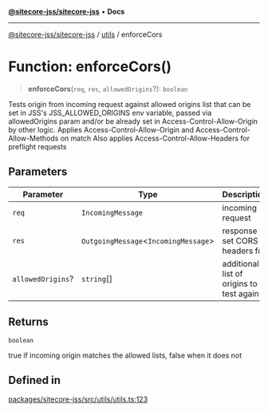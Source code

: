 [**@sitecore-jss/sitecore-jss**](../../README.md) • **Docs**

***

[@sitecore-jss/sitecore-jss](../../README.md) / [utils](../README.md) / enforceCors

# Function: enforceCors()

> **enforceCors**(`req`, `res`, `allowedOrigins`?): `boolean`

Tests origin from incoming request against allowed origins list that can be
set in JSS's JSS_ALLOWED_ORIGINS env variable, passed via allowedOrigins param and/or
be already set in Access-Control-Allow-Origin by other logic.
Applies Access-Control-Allow-Origin and Access-Control-Allow-Methods on match
Also applies Access-Control-Allow-Headers for preflight requests

## Parameters

| Parameter | Type | Description |
| ------ | ------ | ------ |
| `req` | `IncomingMessage` | incoming request |
| `res` | `OutgoingMessage`\<`IncomingMessage`\> | response to set CORS headers for |
| `allowedOrigins`? | `string`[] | additional list of origins to test against |

## Returns

`boolean`

true if incoming origin matches the allowed lists, false when it does not

## Defined in

[packages/sitecore-jss/src/utils/utils.ts:123](https://github.com/Sitecore/jss/blob/89250cb6aff62e727af20469a4fd43db5c3c8052/packages/sitecore-jss/src/utils/utils.ts#L123)
